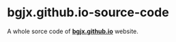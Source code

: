 # bgjx.github.io-source-code

A whole sorce code of [**bgjx.github.io**](https://bgjx.github.io) website.
